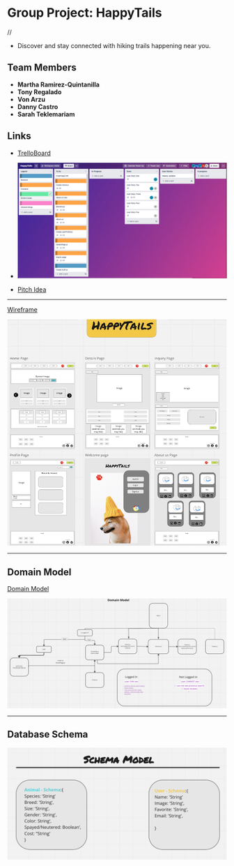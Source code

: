 # Group Project: HappyTails

//

- Discover and stay connected with hiking trails happening near you.

## Team Members

- **Martha Ramirez-Quintanilla**
- **Tony Regalado**
- **Von Arzu**
- **Danny Castro**
- **Sarah Teklemariam**

## Links

- [TrelloBoard](https://trello.com/b/7h6iXhgn/adopt-a-furball)
- ![TrelloBoard](./images/trello.png)

- [Pitch Idea](https://docs.google.com/document/d/15ivjp-ux3fqXomHHlpNS80CPsIr4_01FCxUGfCIu8Ys/edit?usp=sharing)

---

[Wireframe](https://miro.com/app/board/uXjVP84R0cM=/)

![wireframe](./images/wireframe.png)

---

## Domain Model

[Domain Model](https://miro.com/app/board/uXjVP84R0cM=/)

![Domain Model](./images/domainmodel.png)

---

## Database Schema

![Database Schema](./images/Screenshot%202022-12-06%20at%207.28.21%20PM.png)
